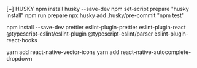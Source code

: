 [+] HUSKY
npm install husky --save-dev
npm set-script prepare "husky install"
npm run prepare
npx husky add .husky/pre-commit "npm test"

npm install --save-dev prettier eslint-plugin-prettier eslint-plugin-react @typescript-eslint/eslint-plugin @typescript-eslint/parser eslint-plugin-react-hooks


yarn add react-native-vector-icons
yarn add react-native-autocomplete-dropdown
